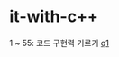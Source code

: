 # it-with-c++
1 ~ 55: 코드 구현력 기르기
[q1](https://github.com/youngduck98/it-with-C-C-/blob/cd2afa658ad65f29f8cb32be44549a4c56f57948/q1.cpp)
